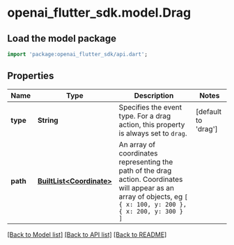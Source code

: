 # openai_flutter_sdk.model.Drag

## Load the model package
```dart
import 'package:openai_flutter_sdk/api.dart';
```

## Properties
Name | Type | Description | Notes
------------ | ------------- | ------------- | -------------
**type** | **String** | Specifies the event type. For a drag action, this property is  always set to `drag`.  | [default to 'drag']
**path** | [**BuiltList&lt;Coordinate&gt;**](Coordinate.md) | An array of coordinates representing the path of the drag action. Coordinates will appear as an array of objects, eg ``` [   { x: 100, y: 200 },   { x: 200, y: 300 } ] ```  | 

[[Back to Model list]](../README.md#documentation-for-models) [[Back to API list]](../README.md#documentation-for-api-endpoints) [[Back to README]](../README.md)


